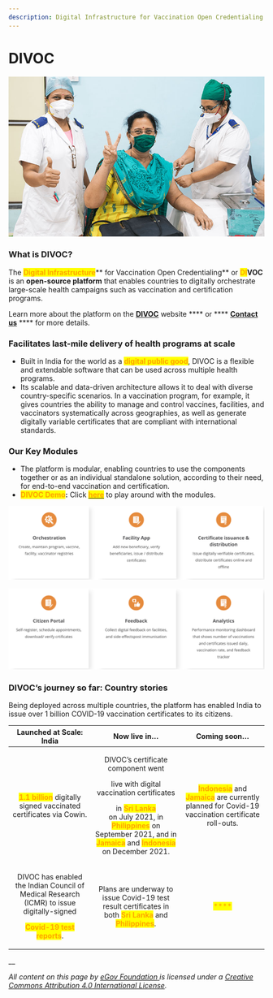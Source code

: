 ```yaml
---
description: Digital Infrastructure for Vaccination Open Credentialing
---
```


# DIVOC

![](.gitbook/assets/VACCINE.jpeg)

### What is DIVOC?

The <mark style="color:orange;">**Digital Infrastructure**</mark>** for Vaccination Open Credentialing** or <mark style="color:orange;">**DI**</mark>**VOC** is an **open-source platform** that enables countries to digitally orchestrate large-scale health campaigns such as vaccination and certification programs.

Learn more about the platform on the [**DIVOC**](https://divoc.dev) website **** or **** [**Contact us**](https://divoc.dev/#get-in-touch) **** for more details.

### **Facilitates last-mile delivery of health programs at scale**

* Built in India for the world as a <mark style="color:orange;">**digital public good**</mark>, DIVOC is a flexible and extendable software that can be used across multiple health programs.
* Its scalable and data-driven architecture allows it to deal with diverse country-specific scenarios. In a vaccination program, for example, it gives countries the ability to manage and control vaccines, facilities, and vaccinators systematically across geographies, as well as generate digitally variable certificates that are compliant with international standards.

### **Our Key Modules**

* The platform is modular, enabling countries to use the components together or as an individual standalone solution, according to their need, for end-to-end vaccination and certification.
* <mark style="color:orange;">**DIVOC Demo**</mark>**:** Click [<mark style="color:orange;">**here**</mark>](view-demo/) to play around with the modules.

![](<.gitbook/assets/Screenshot 2021-12-06 at 4.27.10 PM.png>)

![](<.gitbook/assets/Screenshot 2021-12-06 at 4.27.26 PM.png>)

### **DIVOC’s journey so far: Country stories**

Being deployed across multiple countries, the platform has enabled India to issue over 1 billion COVID-19 vaccination certificates to its citizens.

|                                                        Launched at Scale: India                                                                                                    |                                                                                                                                                                                                            Now live in…                                                                                                                                                                                                            |                                                                                Coming soon…                                                                               |
| :--------------------------------------------------------------------------------------------------------------------------------------------------------------------------------: | :--------------------------------------------------------------------------------------------------------------------------------------------------------------------------------------------------------------------------------------------------------------------------------------------------------------------------------------------------------------------------------------------------------------------------------: | :-----------------------------------------------------------------------------------------------------------------------------------------------------------------------: |
|                                       <mark style="color:orange;">**1.1 billion**</mark> digitally signed vaccinated certificates via Cowin.                                       | <p>DIVOC’s certificate component went </p><p>live with digital vaccination certificates </p><p>in <mark style="color:orange;"><strong>Sri Lanka</strong></mark><br>on July 2021, in <mark style="color:orange;"><strong>Philippines</strong></mark> on September 2021, and in <mark style="color:orange;"><strong>Jamaica</strong></mark> and <mark style="color:orange;"><strong>Indonesia</strong></mark> on December 2021. </p> | <mark style="color:orange;">**Indonesia**</mark> and <mark style="color:orange;">**Jamaica**</mark> are currently planned for Covid-19 vaccination certificate roll-outs. |
| <p>DIVOC has enabled the Indian Council of Medical Research (ICMR) to issue digitally-signed </p><p><mark style="color:orange;"><strong>Covid-19 test reports</strong></mark>.</p> |                                                                                                                           Plans are underway to issue Covid-19 test result certificates in both <mark style="color:orange;">**Sri Lanka**</mark> and <mark style="color:orange;">**Philippines**</mark>.                                                                                                                           |                                                                  <mark style="color:orange;">****</mark>                                                                  |

__

_All content on this page by_ [_eGov Foundation_ ](https://egov.org.in)_is licensed under a_ [_Creative Commons Attribution 4.0 International License_](http://creativecommons.org/licenses/by/4.0/)_._
